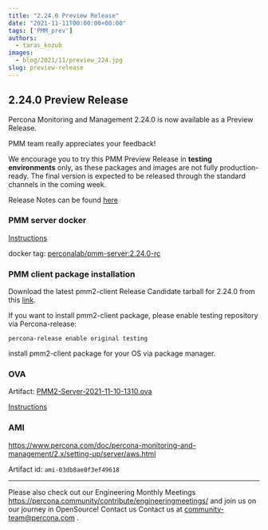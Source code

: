 ```yaml
---
title: "2.24.0 Preview Release"
date: "2021-11-11T00:00:00+00:00"
tags: ['PMM_prev']
authors:
  - taras_kozub
images:
  - blog/2021/11/preview_224.jpg
slug: preview-release
---
```


## 2.24.0 Preview Release

Percona Monitoring and Management 2.24.0 is now available as a Preview Release.

PMM team really appreciates your feedback!

We encourage you to try this PMM Preview Release in **testing environments** only, as these packages and images are not fully production-ready. The final version is expected to be released through the standard channels in the coming week.

Release Notes can be found [here](https://deploy-preview-622--pmm-doc.netlify.app/release-notes/2.24.0.html)


### PMM server docker

[Instructions](https://www.percona.com/doc/percona-monitoring-and-management/2.x/setting-up/server/docker.html)

docker tag: [perconalab/pmm-server:2.24.0-rc](https://hub.docker.com/layers/perconalab/pmm-server/2.24.0-rc/images/sha256-e59fbdf2ffe7e30a3eb3cc83c438130bcecd8ca6ea02ef04c8a121fbb81a948a?context=explore)

### PMM client package installation

Download the latest pmm2-client Release Candidate tarball for 2.24.0 from this [link](https://s3.us-east-2.amazonaws.com/pmm-build-cache/PR-BUILDS/pmm2-client/pmm2-client-latest-3216.tar.gz).


If you want to install pmm2-client package, please enable testing repository via Percona-release: 
```
percona-release enable original testing
```

install pmm2-client package for your OS via package manager.

### OVA 

Artifact: [PMM2-Server-2021-11-10-1310.ova](http://percona-vm.s3-website-us-east-1.amazonaws.com/PMM2-Server-2021-11-10-1310.ova)

[Instructions](https://www.percona.com/doc/percona-monitoring-and-management/2.x/setting-up/server/virtual-appliance.html)

### AMI 

https://www.percona.com/doc/percona-monitoring-and-management/2.x/setting-up/server/aws.html

Artifact id: `ami-03db8ae0f3ef49618`

---

Please also check out our Engineering Monthly Meetings https://percona.community/contribute/engineeringmeetings/ and join us on our journey in OpenSource! Contact us Contact us at community-team@percona.com .
